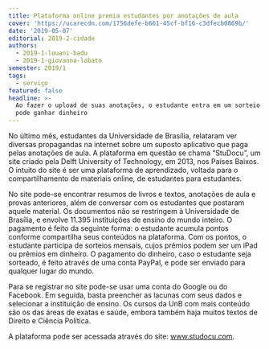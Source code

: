 ```yaml
---
title: Plataforma online premia estudantes por anotações de aula
cover: 'https://ucarecdn.com/1756defe-b661-45cf-bf16-c3dfecb0869b/'
date: '2019-05-07'
editorial: 2019-2-cidade
authors:
  - 2019-1-louani-badu
  - 2019-1-giovanna-lobato
semester: 2019/1
tags:
  - serviço
featured: false
headline: >-
  Ao fazer o upload de suas anotações, o estudante entra em um sorteio mensal e
  pode ganhar dinheiro
---
```

No último mês, estudantes da Universidade de Brasília, relataram ver diversas propagandas na internet sobre um suposto aplicativo que paga pelas anotações de aula. A plataforma em questão se chama “StuDocu”, um site criado pela Delft University of Technology, em 2013, nos Países Baixos. O intuito do site é ser uma plataforma de aprendizado, voltada para o compartilhamento de materiais online, de estudantes para estudantes.

No site pode-se encontrar resumos de livros e textos, anotações de aula e provas anteriores, além de conversar com os estudantes que postaram aquele material. Os documentos não se restringem à Universidade de Brasília, e envolve 11.395 instituições de ensino do mundo inteiro. O pagamento é feito da seguinte forma: o estudante acumula pontos conforme compartilha seus conteúdos na plataforma. Com os pontos, o estudante participa de sorteios mensais, cujos prêmios podem ser um iPad ou prêmios em dinheiro. O pagamento do dinheiro, caso o estudante seja sorteado, é feito através de uma conta PayPal, e pode ser enviado para qualquer lugar do mundo.

Para se registrar no site pode-se usar uma conta do Google ou do Facebook. Em seguida, basta preencher as lacunas com seus dados e selecionar a instituição de ensino. Os cursos da UnB com mais conteúdo são os das áreas de exatas e saúde, embora também haja muitos textos de Direito e Ciência Política.

A plataforma pode ser acessada através do site: www.studocu.com.
